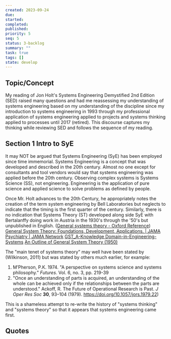 ```yaml
---
created: 2023-09-24
due: 
started: 
completed: 
published: 
priority: 5
seq: 5
status: 3-backlog
summary: ""
task: true
tags: []
state: develop
---
```


## Topic/Concept
My reading of Jon Holt's Systems Engineering Demystified 2nd Edition (SED) raised many questions and had me reassessing my understanding of systems engineering based on my understanding of the discipline since my introduction to systems engineering in 1993 through my professional application of systems engineering applied to projects and systems thinking applied to processes until 2017 (retired). This discourse captures my thinking while reviewing SED and follows the sequence of my reading. 
## Section 1 Intro to SyE
It may NOT be argued that Systems Engineering (SyE) has been employed since time immemorial. Systems Engineering is a concept that was developed and described in the 20th century. 
Almost no one except for consultants and tool vendors would say that systems engineering was applied before the 20th century.
Observing complex systems is Systems Science (SS), not engineering. Engineering is the application of pure science and applied science to solve problems as defined by people. 

Once Mr. Holt advances to the 20th Century, he appropriately notes the creation of the term system engineering by Bell Laboratories but neglects to indicate that the timing is the first quarter of the century. Similarly, there is no indication that Systems Theory (ST) developed along side SyE with Bertalanffy doing work in Austria in the 1930's through the '50's but unpublished in English. ([General systems theory - Oxford Reference](https://www.oxfordreference.com/display/10.1093/oi/authority.20110803095847205)) [General System Theory: Foundations, Development, Applications. | JAMA Psychiatry | JAMA Network](https://jamanetwork.com/journals/jamapsychiatry/article-abstract/490055) [GST_A-Knowledge Domain-in-Engineering-Systems](https://web.mit.edu/esd.83/www/notebook/gst.pdf) [An Outline of General System Theory (1950)](http://www.isnature.org/Events/2009/Summer/r/Bertalanffy1950-GST_Outline_SELECT.pdf) 

The "main tenet of systems theory" may well have been stated by (Wilkinson, 2011) but was stated by others much earlier, for example:
1. M’Pherson, P.K. 1974. "A perspective on systems science and systems philosophy." _Futures_. Vol. 6, no. 3, pp. 219-39 
2. "Once an understanding of parts is acquired, an  understanding of the whole can be achieved only if the relationships between the parts are understood."  Ackoff, R. The Future of Operational Research is Past. _J Oper Res Soc_ **30**, 93–104 (1979). https://doi.org/10.1057/jors.1979.22)

This is a shameless attempt to re-write the history of "systems thinking" and "systems theory" so that it appears that systems engineering came first.

## Quotes
